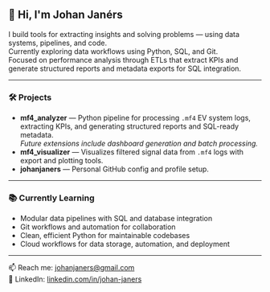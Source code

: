 ## 👋 Hi, I'm Johan Janérs

I build tools for extracting insights and solving problems — using data systems, pipelines, and code.  
Currently exploring data workflows using Python, SQL, and Git.  
Focused on performance analysis through ETLs that extract KPIs and generate structured reports and metadata exports for SQL integration.

---

### 🛠️ Projects

- **mf4_analyzer** — Python pipeline for processing `.mf4` EV system logs, extracting KPIs, and generating structured reports and SQL-ready metadata.  
  *Future extensions include dashboard generation and batch processing.*
- **mf4_visualizer** — Visualizes filtered signal data from `.mf4` logs with export and plotting tools.
- **johanjaners** — Personal GitHub config and profile setup.

---

### 📚 Currently Learning

- Modular data pipelines with SQL and database integration  
- Git workflows and automation for collaboration  
- Clean, efficient Python for maintainable codebases  
- Cloud workflows for data storage, automation, and deployment

---

📫 Reach me: [johanjaners@gmail.com](mailto:johanjaners@gmail.com)  
🔗 LinkedIn: [linkedin.com/in/johan-janers](https://linkedin.com/in/johan-janers)
